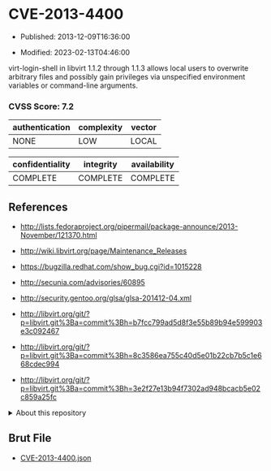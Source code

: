 # CVE-2013-4400

- Published: 2013-12-09T16:36:00

- Modified: 2023-02-13T04:46:00

virt-login-shell in libvirt 1.1.2 through 1.1.3 allows local users to overwrite arbitrary files and possibly gain privileges via unspecified environment variables or command-line arguments.

### CVSS Score: **7.2**

| authentication | complexity | vector |
| --- | --- | --- |
| NONE | LOW | LOCAL |

| confidentiality | integrity | availability |
| --- | --- | --- |
| COMPLETE | COMPLETE | COMPLETE |

## References

* http://lists.fedoraproject.org/pipermail/package-announce/2013-November/121370.html

* http://wiki.libvirt.org/page/Maintenance_Releases

* https://bugzilla.redhat.com/show_bug.cgi?id=1015228

* http://secunia.com/advisories/60895

* http://security.gentoo.org/glsa/glsa-201412-04.xml

* http://libvirt.org/git/?p=libvirt.git%3Ba=commit%3Bh=b7fcc799ad5d8f3e55b89b94e599903e3c092467

* http://libvirt.org/git/?p=libvirt.git%3Ba=commit%3Bh=8c3586ea755c40d5e01b22cb7b5c1e668cdec994

* http://libvirt.org/git/?p=libvirt.git%3Ba=commit%3Bh=3e2f27e13b94f7302ad948bcacb5e02c859a25fc

<details>
<summary>About this repository</summary> 

  This repository is part of the project [Live Hack CVE](https://github.com/Live-Hack-CVE). Main website can be found [www.live-hack.org](https://www.live-hack.org) 
  
  Made by [Sn0wAlice](https://github.com/Sn0wAlice) for the people that care about security and need to have a feed of the latest CVEs. Hope you enjoy it, don't forget to star the repo and follow me on [Twitter](https://twitter.com/Sn0wAlice) and [Github](https://github.com/Sn0wAlice). And that is my [personnal website](https://www.alice-snow.me/)

  - [Home Page](https://github.com/Live-Hack-CVE)
  - [Framework](https://github.com/Live-Hack-CVE/cve-framework)
  - [CVE database](https://github.com/Live-Hack-CVE/full_database)
  - [Changelog](https://github.com/Live-Hack-CVE/Changelog)
</details>

## Brut File

* [CVE-2013-4400.json](https://raw.githubusercontent.com/Live-Hack-CVE/full_database/main/cves/2013/CVE-2013-4400.json)

